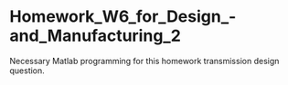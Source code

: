 # Homework_W6_for_Design_-and_Manufacturing_2
Necessary Matlab programming for this homework transmission design question.
